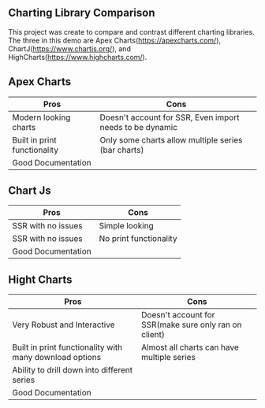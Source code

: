 ## Charting Library Comparison
This project was create to compare and contrast different charting libraries. The three in this demo are Apex Charts(https://apexcharts.com/), ChartJ(https://www.chartjs.org/), and HighCharts(https://www.highcharts.com/).

## Apex Charts

| Pros | Cons |
| --- | --- |
| Modern looking charts | Doesn't account for SSR, Even import needs to be dynamic |
| Built in print functionality | Only some charts allow multiple series (bar charts) |
| Good Documentation |

## Chart Js

| Pros | Cons |
| --- | --- |
| SSR with no issues | Simple looking |
| SSR with no issues | No print functionality |
| Good Documentation | |



## Hight Charts

| Pros | Cons |
| --- | --- |
| Very Robust and Interactive | Doesn't account for SSR(make sure only ran on client) |
| Built in print functionality with many download options | Almost all charts can have multiple series |
| Ability to drill down into different series |  |
| Good Documentation | |

